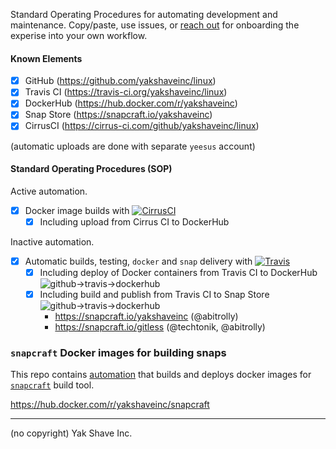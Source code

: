 Standard Operating Procedures for automating development and maintenance.
Copy/paste, use issues, or [reach out](https://t.me/abitrolly) for
onboarding the experise into your own workflow.

#### Known Elements

* [x] GitHub (https://github.com/yakshaveinc/linux)
* [x] Travis CI (https://travis-ci.org/yakshaveinc/linux)
* [x] DockerHub (https://hub.docker.com/r/yakshaveinc)
* [x] Snap Store (https://snapcraft.io/yakshaveinc)
* [x] CirrusCI (https://cirrus-ci.com/github/yakshaveinc/linux)

 (automatic uploads are done with separate `yeesus` account)

#### Standard Operating Procedures (SOP)

Active automation.
    
* [x] Docker image builds with [![CirrusCI](https://api.cirrus-ci.com/github/yakshaveinc/linux.svg)](https://cirrus-ci.com/github/yakshaveinc/linux)
  * [x] Including upload from Cirrus CI to DockerHub
     
Inactive automation.

* [x] Automatic builds, testing, `docker` and `snap` delivery with [![Travis](https://img.shields.io/travis/yakshaveinc/linux.svg)](https://travis-ci.org/yakshaveinc/linux)
  * [x] Including deploy of Docker containers from Travis CI to DockerHub  
      ![github->travis->dockerhub](./docops/ops-travis-dockerhub.svg)
  * [x] Including build and publish from Travis CI to Snap Store  
      ![github->travis->dockerhub](./docops/ops-travis-snapcraft.svg)
    * https://snapcraft.io/yakshaveinc (@abitrolly)
    * https://snapcraft.io/gitless (@techtonik, @abitrolly)

### `snapcraft` Docker images for building snaps

This repo contains [automation](https://github.com/yakshaveinc/linux/blob/master/.cirrus.yml)
that builds and deploys docker images for
[`snapcraft`](https://snapcraft.io/docs/snapcraft) build tool.

https://hub.docker.com/r/yakshaveinc/snapcraft

---

(no copyright) Yak Shave Inc.
